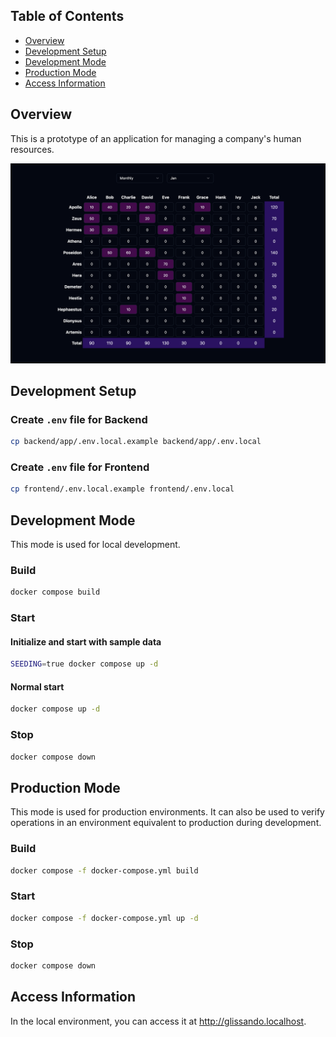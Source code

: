 ## Table of Contents

- [Overview](#overview)
- [Development Setup](#development-setup)
- [Development Mode](#development-mode)
- [Production Mode](#production-mode)
- [Access Information](#access-information)

## Overview

This is a prototype of an application for managing a company's human resources.

![App Screenshot](./assets/app-screenshot.png)

## Development Setup

### Create `.env` file for Backend

```sh
cp backend/app/.env.local.example backend/app/.env.local
```

### Create `.env` file for Frontend

```sh
cp frontend/.env.local.example frontend/.env.local
```

## Development Mode

This mode is used for local development.

### Build

```sh
docker compose build
```

### Start

#### Initialize and start with sample data

```sh
SEEDING=true docker compose up -d
```

#### Normal start

```sh
docker compose up -d
```

### Stop

```sh
docker compose down
```

## Production Mode

This mode is used for production environments. It can also be used to verify operations in an environment equivalent to production during development.

### Build

```sh
docker compose -f docker-compose.yml build
```

### Start

```sh
docker compose -f docker-compose.yml up -d
```

### Stop

```sh
docker compose down
```

## Access Information

In the local environment, you can access it at http://glissando.localhost.
